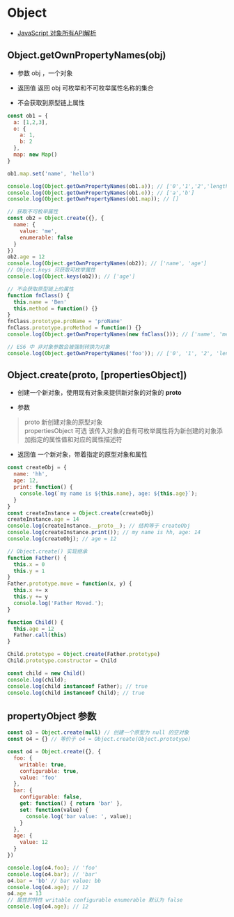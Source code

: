 # Object 

- [JavaScript 对象所有API解析](https://lxchuan12.gitee.io/js-object-api/#%E4%B8%80%E3%80%81object%E6%9E%84%E9%80%A0%E5%99%A8%E7%9A%84%E6%88%90%E5%91%98)

## Object.getOwnPropertyNames(obj)

- 参数 obj ，一个对象

- 返回值 返回 obj 可枚举和不可枚举属性名称的集合

- 不会获取到原型链上属性

```js
const ob1 = {
  a: [1,2,3],
  o: {
    a: 1,
    b: 2
  },
  map: new Map()
}

ob1.map.set('name', 'hello')

console.log(Object.getOwnPropertyNames(ob1.a)); // ['0','1','2','length']
console.log(Object.getOwnPropertyNames(ob1.o)); // ['a','b']
console.log(Object.getOwnPropertyNames(ob1.map)); // []

// 获取不可枚举属性
const ob2 = Object.create({}, {
  name: {
    value: 'me',
    enumerable: false
  }
})
ob2.age = 12
console.log(Object.getOwnPropertyNames(ob2)); // ['name', 'age']
// Object.keys 只获取可枚举属性
console.log(Object.keys(ob2)); // ['age']

// 不会获取原型链上的属性
function fnClass() {
  this.name = 'Ben'
  this.method = function() {}
}
fnClass.prototype.proName = 'proName'
fnClass.prototype.proMethod = function() {}
console.log(Object.getOwnPropertyNames(new fnClass())); // ['name', 'method']

// ES6 中 非对象参数会被强制转换为对象
console.log(Object.getOwnPropertyNames('foo')); // ['0', '1', '2', 'length']
```

## Object.create(proto, [propertiesObject])

- 创建一个新对象，使用现有对象来提供新对象的对象的 __proto__ 

- 参数 
> proto 新创建对象的原型对象  
  propertiesObject 可选 该传入对象的自有可枚举属性将为新创建的对象添加指定的属性值和对应的属性描述符  

- 返回值 一个新对象，带着指定的原型对象和属性

```js
const createObj = {
  name: 'hh',
  age: 12,
  print: function() {
    console.log(`my name is ${this.name}, age: ${this.age}`);
  }
}
const createInstance = Object.create(createObj)
createInstance.age = 14
console.log(createInstance.__proto__); // 结构等于 createObj
console.log(createInstance.print()); // my name is hh, age: 14
console.log(createObj); // age = 12

// Object.create() 实现继承
function Father() {
  this.x = 0
  this.y = 1
}
Father.prototype.move = function(x, y) {
  this.x += x
  this.y += y
  console.log('Father Moved.');
}

function Child() {
  this.age = 12
  Father.call(this)
}

Child.prototype = Object.create(Father.prototype)
Child.prototype.constructor = Child

const child = new Child()
console.log(child);
console.log(child instanceof Father); // true
console.log(child instanceof Child); // true
```

## propertyObject 参数

```js
const o3 = Object.create(null) // 创建一个原型为 null 的空对象
const o4 = {} // 等价于 o4 = Object.create(Object.prototype)

const o4 = Object.create({}, {
  foo: {
    writable: true,
    configurable: true,
    value: 'foo'
  },
  bar: {
    configurable: false,
    get: function() { return 'bar' },
    set: function(value) {
      console.log('bar value: ', value);
    }
  },
  age: {
    value: 12
  }
})

console.log(o4.foo); // 'foo'
console.log(o4.bar); // 'bar'
o4.bar = 'bb' // bar value: bb
console.log(o4.age); // 12
o4.age = 13
// 属性的特性 writable configurable enumerable 默认为 false
console.log(o4.age); // 12
```
